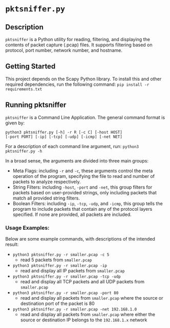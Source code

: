 # `pktsniffer.py`

## Description
`pktsniffer` is a Python utility for reading, filtering, and displaying the contents of packet capture (.pcap) files. It supports filtering based on protocol, port number, network number, and hostname.

## Getting Started
This project depends on the Scapy Python library. To install this and other required dependencies, run the following command:
`pip install -r requirements.txt`

## Running pktsniffer
`pktsniffer` is a Command Line Application. The general command format is given by:
```
python3 pktsniffer.py [-h] -r R [-c C] [-host HOST] 
[-port PORT] [-ip] [-tcp] [-udp] [-icmp] [-net NET]
```
For a description of each command line argument, run:
`python3 pktsniffer.py -h`

In a broad sense, the arguments are divided into three main groups: 

 - Meta Flags: including `-r` and `-c`, these arguments control the meta operation of the program, specifying the file to read and number of packets to analyze respectively.
 - String Filters: including `-host`, `-port` and `-net`, this group filters for packets based on user-provided strings, only including packets that match all provided string filters. 
 - Boolean Filters: including `-ip`, `-tcp`, `-udp`, and `-icmp`, this group tells the program to include packets that contain any of the protocol layers specified. If none are provided, all packets are included. 

### Usage Examples:
Below are some example commands, with descriptions of the intended result:

 - `python3 pktsniffer.py -r smaller.pcap -c 5`
	 - read 5 packets from `smaller.pcap`
 - `python3 pktsniffer.py -r smaller.pcap -ip`
	 - read and display all IP packets from `smaller.pcap`
 - `python3 pktsniffer.py -r smaller.pcap -tcp -udp`
	 - read and display all TCP packets and all UDP packets from `smaller.pcap`
 - `python3 pktsniffer.py -r smaller.pcap -port 80`
	 - read and display all packets from `smaller.pcap` where the source or destination port of the packet is 80
 - `python3 pktsniffer.py -r smaller.pcap -net 192.168.1.0`
	 - read and display all packets from `smaller.pcap` where either the source or destination IP belongs to the `192.168.1.x` network

